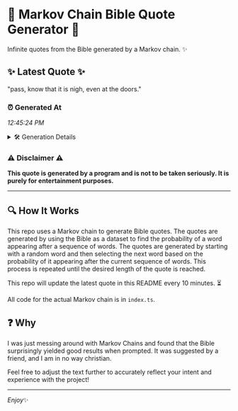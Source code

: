 # 📖 Markov Chain Bible Quote Generator 📖

Infinite quotes from the Bible generated by a Markov chain. ✨

## ✨ Latest Quote ✨
"pass, know that it is nigh, even at the doors."

### ⏰ Generated At
*12:45:24 PM*

<details>
    <summary>🛠️ Generation Details</summary>
    <p>
        <strong>🌱 Seed:</strong> pass,<br>
        <strong>🔄 Iterations:</strong> 9<br>
        <strong>📜 Context History:</strong><br>[ pass, ]: know<br>[ pass,, know ]: that<br>[ pass,, know, that ]: it<br>[ pass,, know, that, it ]: is<br>[ pass,, know, that, it, is ]: nigh,<br>[ pass,, know, that, it, is, nigh, ]: even<br>[ know, that, it, is, nigh,, even ]: at<br>[ that, it, is, nigh,, even, at ]: the<br>[ it, is, nigh,, even, at, the ]: doors.<br>
    </p>
</details>

### ⚠️ Disclaimer ⚠️
**This quote is generated by a program and is not to be taken seriously. It is purely for entertainment purposes.**

---

## 🔍 How It Works

This repo uses a Markov chain to generate Bible quotes. The quotes are generated by using the Bible as a dataset to find the probability of a word appearing after a sequence of words. The quotes are generated by starting with a random word and then selecting the next word based on the probability of it appearing after the current sequence of words. This process is repeated until the desired length of the quote is reached.

This repo will update the latest quote in this README every 10 minutes. ⏳

All code for the actual Markov chain is in `index.ts`.

## ❓ Why

I was just messing around with Markov Chains and found that the Bible surprisingly yielded good results when prompted. 
It was suggested by a friend, and I am in no way christian.

Feel free to adjust the text further to accurately reflect your intent and experience with the project!

---

*Enjoy*✨
